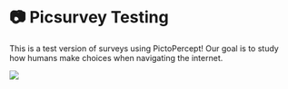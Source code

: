 # 📷 Picsurvey Testing

This is a test version of surveys using PictoPercept! Our goal is to study how humans make choices when navigating the internet.

![](data/fairface/nomargin/changeface.gif)
